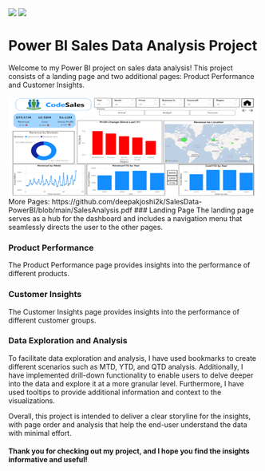 <img src="https://img.shields.io/badge/Build%20with-Power Bi-important?style=for-the-badge">
<img src="https://img.shields.io/badge/Domain-Data Analysis & Business Intelligence-purple?style=for-the-badge">

# Power BI Sales Data Analysis Project
Welcome to my Power BI project on sales data analysis! This project consists of a landing page and two additional pages: Product Performance and Customer Insights.

<img src= "https://github.com/deepakjoshi2k/SalesData-PowerBI/blob/main/Landing%20Page.png?raw=true" width="500" height="200" />
More Pages: https://github.com/deepakjoshi2k/SalesData-PowerBI/blob/main/SalesAnalysis.pdf
### Landing Page
The landing page serves as a hub for the dashboard and includes a navigation menu that seamlessly directs the user to the other pages.

### Product Performance
The Product Performance page provides insights into the performance of different products.

### Customer Insights
The Customer Insights page provides insights into the performance of different customer groups.

### Data Exploration and Analysis
To facilitate data exploration and analysis, I have used bookmarks to create different scenarios such as MTD, YTD, and QTD analysis. Additionally, I have implemented drill-down functionality to enable users to delve deeper into the data and explore it at a more granular level. Furthermore, I have used tooltips to provide additional information and context to the visualizations.

Overall, this project is intended to deliver a clear storyline for the insights, with page order and analysis that help the end-user understand the data with minimal effort.

#### Thank you for checking out my project, and I hope you find the insights informative and useful!
